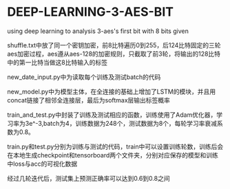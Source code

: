 # DEEP-LEARNING-3-AES-BIT
using deep learning to analysis 3-aes's first bit with 8 bits given

shuffle.txt中放了同一个密钥加密，前8比特遍历0到255，后124比特固定的三轮aes加密过程，aes遵从aes-128的加密规则，只截取了前3轮，将输出的128比特中的第一比特当做这8比特输入的标签

new_date_input.py中为读取每个训练及测试batch的代码


new_model.py中为模型主体，在全连接的基础上增加了LSTM的模块，并且用concat链接了相邻全连接层，最后为softmax层输出标签概率


train_and_test.py中封装了训练及测试相应的函数，训练使用了Adam优化器，学习率为3e^-3,batch为4，训练数据为248个，测试数据为8个，每轮学习率衰减系数为0.8。

train.py和test.py分别为训练与测试的代码，train中可以设置训练轮数，训练后会在本地生成checkpoint和tensorboard两个文件夹，分别对应保存的模型和训练中loss与acc的可视化数据


经过几轮迭代后，测试集上预测正确率可以达到0.6到0.8之间
